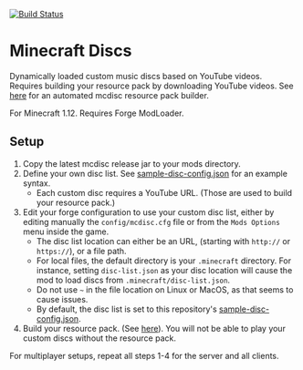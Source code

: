 [![Build Status](https://travis-ci.org/keotl/mcdisc.svg?branch=master)](https://travis-ci.org/keotl/mcdisc)
# Minecraft Discs
Dynamically loaded custom music discs based on YouTube videos. Requires building your resource pack by downloading YouTube videos. See [here](https://github.com/keotl/mcdisc-resource-builder) for an automated mcdisc resource pack builder.

For Minecraft 1.12. Requires Forge ModLoader.
## Setup
1. Copy the latest mcdisc release jar to your mods directory.
2. Define your own disc list. See [sample-disc-config.json](sample-disc-config.json) for an example syntax.
    - Each custom disc requires a YouTube URL. (Those are used to build your resource pack.)
3. Edit your forge configuration to use your custom disc list, either by editing manually the `config/mcdisc.cfg` file or from the `Mods Options` menu inside the game.
    - The disc list location can either be an URL, (starting with `http://` or `https://`), or a file path. 
    - For local files, the default directory is your `.minecraft` directory. For instance, setting `disc-list.json` as your disc location will cause the mod to load discs from `.minecraft/disc-list.json`.
    - Do not use `~` in the file location on Linux or MacOS, as that seems to cause issues.
    - By default, the disc list is set to this repository's [sample-disc-config.json](sample-disc-config.json).
4. Build your resource pack. (See [here](https://github.com/keotl/mcdisc-resource-builder)).
You will not be able to play your custom discs without the resource pack.

For multiplayer setups, repeat all steps 1-4 for the server and all clients.

